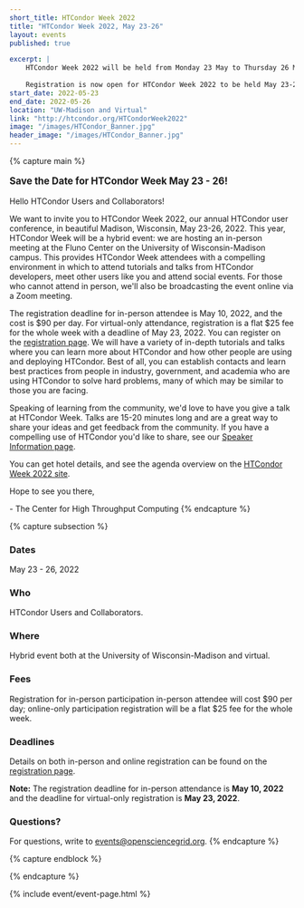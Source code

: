 ```yaml
---
short_title: HTCondor Week 2022 
title: "HTCondor Week 2022, May 23-26"
layout: events
published: true

excerpt: |
    HTCondor Week 2022 will be held from Monday 23 May to Thursday 26 May 2022
    
    Registration is now open for HTCondor Week 2022 to be held May 23-26 virtually and in-person at the Fluno Center on the University of Wisconsin-Madison campus. We are planning a hybrid event.
start_date: 2022-05-23
end_date: 2022-05-26
location: "UW-Madison and Virtual"
link: "http://htcondor.org/HTCondorWeek2022"
image: "/images/HTCondor_Banner.jpg"
header_image: "/images/HTCondor_Banner.jpg"
---
```


{% capture main %}

<p style="font-size: larger; font-weight: bold;">Save the Date for HTCondor Week May 23 - 26!</p>


Hello HTCondor Users and Collaborators!

We want to invite you to HTCondor Week 2022, our annual HTCondor user conference, in beautiful Madison, Wisconsin, May 23-26, 2022. This year, HTCondor Week will be a hybrid event: we are hosting an in-person meeting at the Fluno Center on the University of Wisconsin-Madison campus. This provides HTCondor Week attendees with a compelling environment in which to attend tutorials and talks from HTCondor developers, meet other users like you and attend social events. For those who cannot attend in person, we'll also be broadcasting the event online via a Zoom meeting.

The registration deadline for in-person attendee is May 10, 2022, and the cost is $90 per day. For virtual-only attendance, registration is a flat $25 fee for the whole week with a deadline of May 23, 2022. You can register on the [registration page](https://agenda.hep.wisc.edu/event/1733/page/35-registration).
We will have a variety of in-depth tutorials and talks where you can learn more about HTCondor and how other people are using and deploying HTCondor. Best of all, you can establish contacts and learn best practices from people in industry, government, and academia who are using HTCondor to solve hard problems, many of which may be similar to those you are facing.

Speaking of learning from the community, we'd love to have you give a talk at HTCondor Week. Talks are 15-20 minutes long and are a great way to share your ideas and get feedback from the community. If you have a compelling use of HTCondor you'd like to share, see our [Speaker Information page](https://agenda.hep.wisc.edu/event/1733/abstracts/).

You can get hotel details, and see the agenda overview on the [HTCondor Week 2022 site](http://htcondor.org/HTCondorWeek2022).

Hope to see you there,

\- The Center for High Throughput Computing
{% endcapture %}


{% capture subsection %}
### Dates

May 23 - 26, 2022

### Who

HTCondor Users and Collaborators.

 
### Where

Hybrid event both at the University of Wisconsin-Madison and virtual.


### Fees

Registration for in-person participation in-person attendee will cost $90 per day; online-only participation registration will be a flat $25 fee for the whole week.

### Deadlines
Details on both in-person and online registration can be found on the [registration page](https://agenda.hep.wisc.edu/event/1733/page/35-registration).

**Note:** The registration deadline for in-person attendance is **May 10, 2022** and the deadline for virtual-only registration
is **May 23, 2022**.

### Questions?

For questions, write to <events@opensciencegrid.org>.
{% endcapture %}

{% capture endblock %}


{% endcapture %}

{% include event/event-page.html %}
